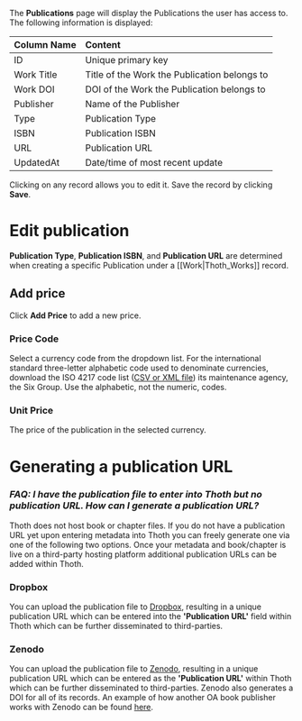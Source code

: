 The **Publications** page will display the Publications the user has access to. The following information is displayed:

| Column Name  | Content      |
| :---         | :---          | 
| ID           | Unique primary key    | 
| Work Title   | Title of the Work the Publication belongs to |
| Work DOI    | DOI of the Work the Publication belongs to |
| Publisher      | Name of the Publisher |
| Type | Publication Type |
| ISBN | Publication ISBN |
| URL | Publication URL |
| UpdatedAt    | Date/time of most recent update |

Clicking on any record allows you to edit it. Save the record by clicking **Save**.

# Edit publication

**Publication Type**, **Publication ISBN**, and **Publication URL** are determined when creating a specific Publication under a [[Work|Thoth_Works]] record.

## Add price

Click **Add Price** to add a new price.


### Price Code

Select a currency code from the dropdown list. For the international standard three-letter alphabetic code used to denominate currencies, download the ISO 4217 code list ([CSV or XML file](https://www.six-group.com/en/products-services/financial-information/data-standards.html#scrollTo=current-historical-lists)) its maintenance agency, the Six Group. Use the alphabetic, not the numeric, codes.

### Unit Price

The price of the publication in the selected currency.

# Generating a publication URL

### _FAQ: I have the publication file to enter into Thoth but no publication URL. How can I generate a publication URL?_

Thoth does not host book or chapter files. If you do not have a publication URL yet upon entering metadata into Thoth you can freely generate one via one of the following two options. Once your metadata and book/chapter is live on a third-party hosting platform additional publication URLs can be added within Thoth.

### Dropbox

You can upload the publication file to [Dropbox](https://dropbox.com/), resulting in a unique publication URL which can be entered into the **'Publication URL'** field within Thoth which can be further disseminated to third-parties. 

### Zenodo

You can upload the publication file to [Zenodo](https://zenodo.org/), resulting in a unique publication URL which can be entered as the **'Publication URL'** within Thoth which can be further disseminated to third-parties. Zenodo also generates a DOI for all of its records.
An example of how another OA book publisher works with Zenodo can be found [here](https://zenodo.org/communities/langscipress/?page=1&size=20).

 ###